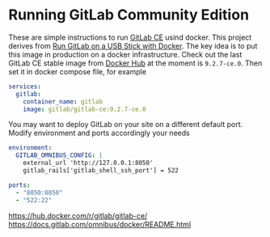 
Running GitLab Community Edition
================================

These are simple instructions to run [GitLab CE][gitlab-ce] usind docker. This
project derives from [Run GitLab on a USB Stick with Docker][gitlab-usb]. The key
idea is to put this image in production on a docker infrastructure. Check out the
last GitLab CE stable image from [Docker Hub][gitlab-tags] at the moment is `9.2.7-ce.0`.
Then set it in docker compose file, for example

```yaml
services:
  gitlab:
    container_name: gitlab
    image: gitlab/gitlab-ce:9.2.7-ce.0
```

You may want to deploy GitLab on your site on a different default port. Modify
environment and ports accordingly your needs

```yaml
environment:
  GITLAB_OMNIBUS_CONFIG: |
    external_url 'http://127.0.0.1:8050'
    gitlab_rails['gitlab_shell_ssh_port'] = 522

ports:
  - "8050:8050"
  - "522:22"
```

[gitlab-ce]: https://docs.gitlab.com/ce/README.html
[gitlab-usb]: https://blog.sixeyed.com/run-gitlab-on-a-usb-stick-with-docker/
[gitlab-tags]: https://hub.docker.com/r/gitlab/gitlab-ce/tags/

https://hub.docker.com/r/gitlab/gitlab-ce/
https://docs.gitlab.com/omnibus/docker/README.html
